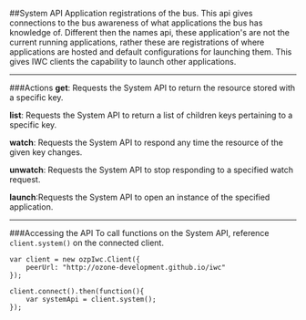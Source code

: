 ##System API
Application registrations of the bus. This api gives connections to the bus awareness of what applications the bus has
knowledge of. Different then the names api, these application's are not the current running applications, rather these
are registrations of where applications are hosted and default configurations for launching them. This gives IWC
clients the capability to launch other applications.

***

###Actions
**get**: Requests the System API to return the resource stored with a specific key.

**list**: Requests the System API to return a list of children keys pertaining to a specific key.

**watch**: Requests the System API to respond any time the resource of the given key changes.

**unwatch**: Requests the System API to stop responding to a specified watch request.

**launch**:Requests the System API to open an instance of the specified application.

***

###Accessing the API
To call functions on the System API, reference `client.system()` on the connected client.

```
var client = new ozpIwc.Client({
    peerUrl: "http://ozone-development.github.io/iwc"
});

client.connect().then(function(){
    var systemApi = client.system();
});
```
